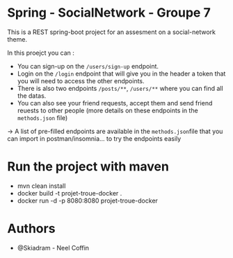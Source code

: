 # Spring - SocialNetwork - Groupe 7

This is a REST spring-boot project for an assesment on a social-network theme. 

In this proejct you can :
* You can sign-up on the `/users/sign-up` endpoint.
* Login on the `/login` endpoint that will give you in the header a token that you will need to access the other endpoints.
* There is also two endpoints `/posts/**`, `/users/**` where you can find all the datas.
* You can also see your friend requests, accept them and send friend reuests to other people (more details on these endpoints in the  `methods.json` file)

-> A list of pre-filled endpoints are available in the `methods.json`file that you can import in postman/insomnia... to try the endpoints easily

# Run the project with maven 

* mvn clean install
* docker build -t projet-troue-docker .
* docker run -d -p 8080:8080 projet-troue-docker

# Authors
* @Skiadram - Neel Coffin
